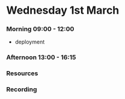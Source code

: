 # Wednesday 1st March

### Morning 09:00 - 12:00
 - deployment
### Afternoon 13:00 - 16:15



### Resources



### Recording
